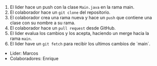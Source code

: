 1. El lider hace un push con la clase `Main.java` en la rama main.
2. El colaborador hace un `git clone` del repositorio.
3. El colaborador crea una rama nueva y hace un `push` que contiene una clase con su nombre a su rama.
4. El colaborador hace un `pull request` desde GitHub. 
5. El lider evalua los cambios y los acepta, haciendo un merge hacia la rama `main`.
6. El lider have un `git fetch` para recibir los ultimos cambios de ´main´.

- Lider: Marcos
- Colaboradores: Enrique
